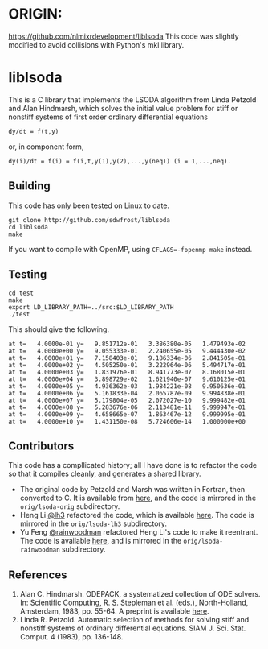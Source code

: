 # ORIGIN:
https://github.com/nlmixrdevelopment/liblsoda
This code was slightly modified to avoid collisions with Python's mkl library.


# liblsoda

This is a C library that implements the LSODA algorithm from Linda Petzold and Alan Hindmarsh, which solves the initial value problem for stiff or nonstiff systems of first order ordinary differential equations

```
dy/dt = f(t,y)
```

or, in component form,

```
dy(i)/dt = f(i) = f(i,t,y(1),y(2),...,y(neq)) (i = 1,...,neq).
```

## Building

This code has only been tested on Linux to date.

```
git clone http://github.com/sdwfrost/liblsoda
cd liblsoda
make
```

If you want to compile with OpenMP, using `CFLAGS=-fopenmp make` instead.

## Testing

```
cd test
make
export LD_LIBRARY_PATH=../src:$LD_LIBRARY_PATH
./test
```

This should give the following.

```
at t=   4.0000e-01 y=   9.851712e-01   3.386380e-05   1.479493e-02
at t=   4.0000e+00 y=   9.055333e-01   2.240655e-05   9.444430e-02
at t=   4.0000e+01 y=   7.158403e-01   9.186334e-06   2.841505e-01
at t=   4.0000e+02 y=   4.505250e-01   3.222964e-06   5.494717e-01
at t=   4.0000e+03 y=   1.831976e-01   8.941773e-07   8.168015e-01
at t=   4.0000e+04 y=   3.898729e-02   1.621940e-07   9.610125e-01
at t=   4.0000e+05 y=   4.936362e-03   1.984221e-08   9.950636e-01
at t=   4.0000e+06 y=   5.161833e-04   2.065787e-09   9.994838e-01
at t=   4.0000e+07 y=   5.179804e-05   2.072027e-10   9.999482e-01
at t=   4.0000e+08 y=   5.283676e-06   2.113481e-11   9.999947e-01
at t=   4.0000e+09 y=   4.658665e-07   1.863467e-12   9.999995e-01
at t=   4.0000e+10 y=   1.431150e-08   5.724606e-14   1.000000e+00
```


## Contributors

This code has a compllicated history; all I have done is to refactor the code so that it compiles cleanly, and generates a shared library.

- The original code by Petzold and Marsh was written in Fortran, then converted to C. It is available from [here](http://www.ccl.net/cca/software/SOURCES/C/kinetics2/index.shtml), and the code is mirrored in the `orig/lsoda-orig` subdirectory.
- Heng Li [@lh3](http://github.com/lh3) refactored the code, which is available [here](http://github.com/lh3/misc). The code is mirrored in the `orig/lsoda-lh3` subdirectory.
- Yu Feng [@rainwoodman](http://github.com/rainwoodman) refactored Heng Li's code to make it reentrant. The code is available [here](https://github.com/rainwoodman/psphray), and is mirrored in the `orig/lsoda-rainwoodman` subdirectory.

## References

1.  Alan C. Hindmarsh.  ODEPACK, a systematized collection of ODE solvers. In: Scientific Computing, R. S. Stepleman et al. (eds.), North-Holland, Amsterdam, 1983, pp. 55-64. A preprint is available [here](https://computation.llnl.gov/casc/nsde/pubs/u88007.pdf).
2.  Linda R. Petzold. Automatic selection of methods for solving stiff and nonstiff systems of ordinary differential equations. SIAM J. Sci. Stat. Comput. 4 (1983), pp. 136-148.
